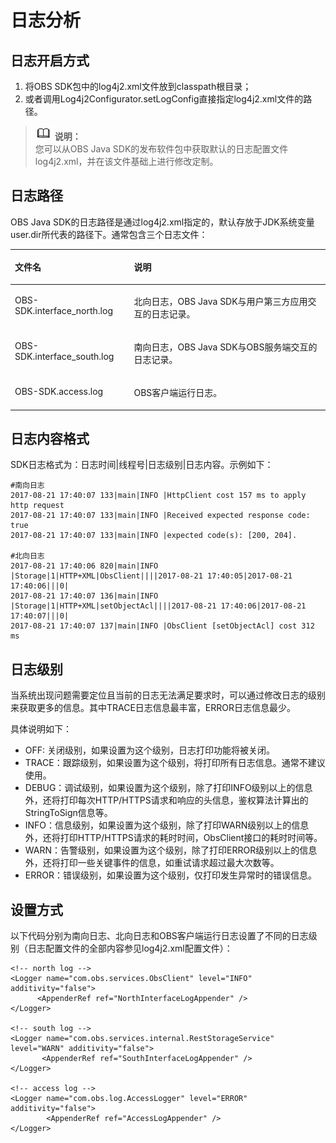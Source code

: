 # 日志分析<a name="obs_21_2004"></a>

## 日志开启方式<a name="section1028019596337"></a>

1.  将OBS SDK包中的log4j2.xml文件放到classpath根目录；
2.  或者调用Log4j2Configurator.setLogConfig直接指定log4j2.xml文件的路径。

>![](public_sys-resources/icon-note.gif) **说明：**   
>您可以从OBS Java SDK的发布软件包中获取默认的日志配置文件log4j2.xml，并在该文件基础上进行修改定制。  

## 日志路径<a name="section13252175719236"></a>

OBS Java SDK的日志路径是通过log4j2.xml指定的，默认存放于JDK系统变量user.dir所代表的路径下。通常包含三个日志文件：

<a name="table7198172372719"></a>
<table><thead align="left"><tr id="row119892342714"><th class="cellrowborder" valign="top" width="37.79%" id="mcps1.1.3.1.1"><p id="p519814233274"><a name="p519814233274"></a><a name="p519814233274"></a><strong id="b159903389278"><a name="b159903389278"></a><a name="b159903389278"></a>文件名</strong></p>
</th>
<th class="cellrowborder" valign="top" width="62.21%" id="mcps1.1.3.1.2"><p id="p131984234273"><a name="p131984234273"></a><a name="p131984234273"></a><strong id="b139921538122716"><a name="b139921538122716"></a><a name="b139921538122716"></a>说明</strong></p>
</th>
</tr>
</thead>
<tbody><tr id="row5199723122711"><td class="cellrowborder" valign="top" width="37.79%" headers="mcps1.1.3.1.1 "><p id="p18199122332715"><a name="p18199122332715"></a><a name="p18199122332715"></a>OBS-SDK.interface_north.log</p>
</td>
<td class="cellrowborder" valign="top" width="62.21%" headers="mcps1.1.3.1.2 "><p id="p1419902312275"><a name="p1419902312275"></a><a name="p1419902312275"></a>北向日志，OBS Java SDK与用户第三方应用交互的日志记录。</p>
</td>
</tr>
<tr id="row119912231277"><td class="cellrowborder" valign="top" width="37.79%" headers="mcps1.1.3.1.1 "><p id="p1519982312274"><a name="p1519982312274"></a><a name="p1519982312274"></a>OBS-SDK.interface_south.log</p>
</td>
<td class="cellrowborder" valign="top" width="62.21%" headers="mcps1.1.3.1.2 "><p id="p1719942322713"><a name="p1719942322713"></a><a name="p1719942322713"></a>南向日志，OBS Java SDK与OBS服务端交互的日志记录。</p>
</td>
</tr>
<tr id="row1919982302715"><td class="cellrowborder" valign="top" width="37.79%" headers="mcps1.1.3.1.1 "><p id="p161992239272"><a name="p161992239272"></a><a name="p161992239272"></a>OBS-SDK.access.log</p>
</td>
<td class="cellrowborder" valign="top" width="62.21%" headers="mcps1.1.3.1.2 "><p id="p141991323182719"><a name="p141991323182719"></a><a name="p141991323182719"></a>OBS客户端运行日志。</p>
</td>
</tr>
</tbody>
</table>

## 日志内容格式<a name="section857511014255"></a>

SDK日志格式为：日志时间|线程号|日志级别|日志内容。示例如下：

```
#南向日志 
2017-08-21 17:40:07 133|main|INFO |HttpClient cost 157 ms to apply http request
2017-08-21 17:40:07 133|main|INFO |Received expected response code: true
2017-08-21 17:40:07 133|main|INFO |expected code(s): [200, 204].

#北向日志
2017-08-21 17:40:06 820|main|INFO |Storage|1|HTTP+XML|ObsClient||||2017-08-21 17:40:05|2017-08-21 17:40:06|||0|
2017-08-21 17:40:07 136|main|INFO |Storage|1|HTTP+XML|setObjectAcl||||2017-08-21 17:40:06|2017-08-21 17:40:07|||0|
2017-08-21 17:40:07 137|main|INFO |ObsClient [setObjectAcl] cost 312 ms
```

## 日志级别<a name="section474694810253"></a>

当系统出现问题需要定位且当前的日志无法满足要求时，可以通过修改日志的级别来获取更多的信息。其中TRACE日志信息最丰富，ERROR日志信息最少。

具体说明如下：

-   OFF: 关闭级别，如果设置为这个级别，日志打印功能将被关闭。
-   TRACE：跟踪级别，如果设置为这个级别，将打印所有日志信息。通常不建议使用。
-   DEBUG：调试级别，如果设置为这个级别，除了打印INFO级别以上的信息外，还将打印每次HTTP/HTTPS请求和响应的头信息，鉴权算法计算出的StringToSign信息等。
-   INFO：信息级别，如果设置为这个级别，除了打印WARN级别以上的信息外，还将打印HTTP/HTTPS请求的耗时时间，ObsClient接口的耗时时间等。
-   WARN：告警级别，如果设置为这个级别，除了打印ERROR级别以上的信息外，还将打印一些关键事件的信息，如重试请求超过最大次数等。
-   ERROR：错误级别，如果设置为这个级别，仅打印发生异常时的错误信息。

## 设置方式<a name="section3653337785"></a>

以下代码分别为南向日志、北向日志和OBS客户端运行日志设置了不同的日志级别（日志配置文件的全部内容参见log4j2.xml配置文件）：

```
<!-- north log -->
<Logger name="com.obs.services.ObsClient" level="INFO" additivity="false">
      <AppenderRef ref="NorthInterfaceLogAppender" />
</Logger>
        
<!-- south log -->
<Logger name="com.obs.services.internal.RestStorageService" level="WARN" additivity="false">
       <AppenderRef ref="SouthInterfaceLogAppender" />
</Logger>

<!-- access log -->
<Logger name="com.obs.log.AccessLogger" level="ERROR" additivity="false">
        <AppenderRef ref="AccessLogAppender" />
</Logger>
```

